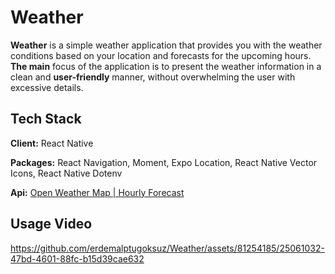 
# Weather

**Weather** is a simple weather application that provides you with the weather conditions based on your location and forecasts for the upcoming hours. **The main** focus of the application is to present the weather information in a clean and **user-friendly** manner, without overwhelming the user with excessive details.


## Tech Stack

**Client:** React Native

**Packages:** React Navigation, Moment, Expo Location, React Native Vector Icons, React Native Dotenv

**Api:** [Open Weather Map | Hourly Forecast](https://openweathermap.org/api/hourly-forecast) 

## Usage Video

https://github.com/erdemalptugoksuz/Weather/assets/81254185/25061032-47bd-4601-88fc-b15d39cae632
